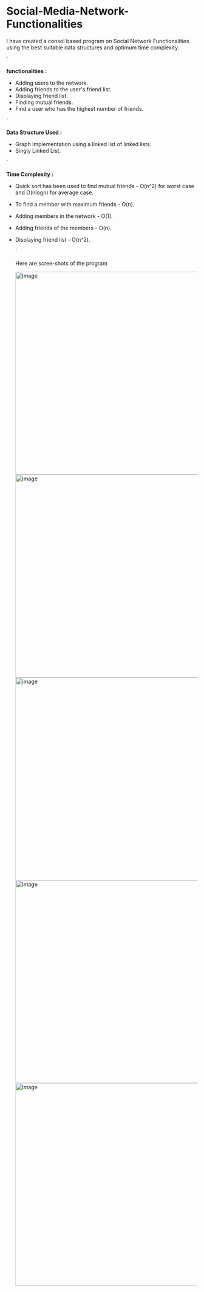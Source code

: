 # Social-Media-Network-Functionalities
I have created a consol based program on Social Network Functionalities using the
best suitable data structures and optimum time complexity. 

`

**functionalities :**
- Adding users to the network.
- Adding friends to the user's friend list.
- Displaying friend list.
- Finding mutual friends.
- Find a user who has the highest number of friends.

`

**Data Structure Used :**
- Graph Implementation using a linked list of linked lists.
- Singly Linked List.

`

**Time Complexity :**
- Quick sort has been used to find mutual friends - O(n^2) for worst case and O(nlogn) for average case.
- To find a member with maximum friends - O(n).
- Adding members in the network - O(1).
- Adding friends of the members - O(n).
- Displaying friend list - O(n^2).

  `

  Here are scree-shots of the program

  <img width="533" alt="image" src="https://github.com/Priya-1543/Social-Media-Network-Functionalities/assets/97608679/3dcef77f-32bd-4af4-87d1-79ef1de6f1ba">
  <img width="533" alt="image" src="https://github.com/Priya-1543/Social-Media-Network-Functionalities/assets/97608679/14dbd627-39f4-43cb-afdc-a4655bd956dd">
  <img width="533" alt="image" src="https://github.com/Priya-1543/Social-Media-Network-Functionalities/assets/97608679/14cbb6be-cfe2-4d0c-b081-07f1ee40eac9">
  <img width="533" alt="image" src="https://github.com/Priya-1543/Social-Media-Network-Functionalities/assets/97608679/78762c1f-c736-40eb-b26f-5008291c2831">
  <img width="533" alt="image" src="https://github.com/Priya-1543/Social-Media-Network-Functionalities/assets/97608679/dd26b60a-1ad0-4d8b-93d6-a2d5cc42572e">

